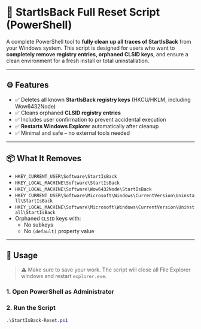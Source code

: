 # 🧹 StartIsBack Full Reset Script (PowerShell)

A complete PowerShell tool to **fully clean up all traces of StartIsBack** from your Windows system. This script is designed for users who want to **completely remove registry entries, orphaned CLSID keys**, and ensure a clean environment for a fresh install or total uninstallation.

---

## ⚙️ Features

- ✅ Deletes all known **StartIsBack registry keys** (HKCU/HKLM, including Wow6432Node)
- ✅ Cleans orphaned **CLSID registry entries**
- ✅ Includes user confirmation to prevent accidental execution
- ✅ **Restarts Windows Explorer** automatically after cleanup
- ✅ Minimal and safe – no external tools needed

---

## 📦 What It Removes

- `HKEY_CURRENT_USER\Software\StartIsBack`
- `HKEY_LOCAL_MACHINE\Software\StartIsBack`
- `HKEY_LOCAL_MACHINE\Software\Wow6432Node\StartIsBack`
- `HKEY_CURRENT_USER\Software\Microsoft\Windows\CurrentVersion\Uninstall\StartIsBack`
- `HKEY_LOCAL_MACHINE\Software\Microsoft\Windows\CurrentVersion\Uninstall\StartIsBack`
- Orphaned `CLSID` keys with:
  - No subkeys
  - No `(default)` property value

---

## 🚀 Usage

> ⚠️ Make sure to save your work. The script will close all File Explorer windows and restart `explorer.exe`.

### 1. Open PowerShell as Administrator

### 2. Run the Script

```powershell
.\StartIsBack-Reset.ps1
